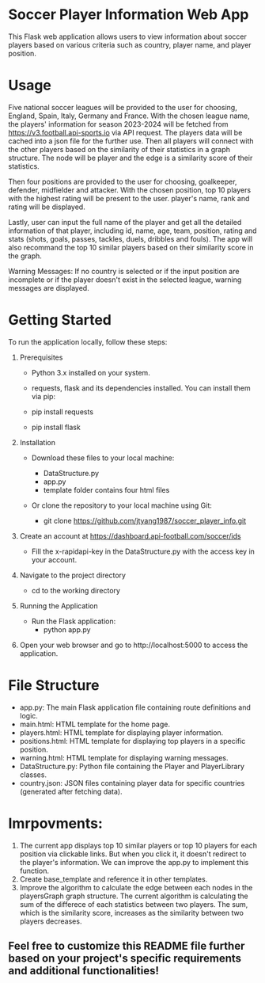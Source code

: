 # Soccer Player Information Web App

This Flask web application allows users to view information about soccer players based on various criteria such as country, player name, and player position.


# Usage
Five national soccer leagues will be provided to the user for choosing, England, Spain, Italy, Germany and France. With the chosen league name, the players' information for season 2023-2024 will be fetched from https://v3.football.api-sports.io via API request. The players data will be cached into a json file for the further use. Then all players will connect with the other players based on the similarity of their statistics in a graph structure. The node will be player and the edge is a similarity score of their statistics.

Then four positions are provided to the user for choosing, goalkeeper, defender, midfielder and attacker. With the chosen position, top 10 players with the highest rating will be present to the user. player's name, rank and rating will be displayed.

Lastly, user can input the full name of the player and get all the detailed information of that player, including id, name, age, team, position, rating and stats (shots, goals, passes, tackles, duels, dribbles and fouls). The app will also recommand the top 10 similar players based on their similarity score in the graph.

Warning Messages: If no country is selected or if the input position are incomplete or if the player doesn't exist in the selected league, warning messages are displayed.


# Getting Started
To run the application locally, follow these steps:

1. Prerequisites
   - Python 3.x installed on your system.
   - requests, flask and its dependencies installed. You can install them via pip:

   - pip install requests
   - pip install flask

2. Installation
   - Download these files to your local machine:
     - DataStructure.py
     - app.py
     - template folder contains four html files

   - Or clone the repository to your local machine using Git:
     - git clone https://github.com/jtyang1987/soccer_player_info.git

3. Create an account at https://dashboard.api-football.com/soccer/ids
   - Fill the x-rapidapi-key in the DataStructure.py with the access key in your account.

4. Navigate to the project directory
   - cd to the working directory

5. Running the Application
   - Run the Flask application:
     - python app.py

6. Open your web browser and go to http://localhost:5000 to access the application.


# File Structure
* app.py: The main Flask application file containing route definitions and logic.
* main.html: HTML template for the home page.
* players.html: HTML template for displaying player information.
* positions.html: HTML template for displaying top players in a specific position.
* warning.html: HTML template for displaying warning messages.
* DataStructure.py: Python file containing the Player and PlayerLibrary classes.
* country.json: JSON files containing player data for specific countries (generated after fetching data).


# Imrpovments:
1. The current app displays top 10 similar players or top 10 players for each position via clickable links. But when you click it, it doesn't redirect to the player's information. We can improve the app.py to implement this function.
2. Create base_template and reference it in other templates.
3. Improve the algorithm to calculate the edge between each nodes in the playersGraph graph structure. The current algorithm is calculating the sum of the differece of each statistics between two players. The sum, which is the similarity score, increases as the similarity between two players decreases. 


## Feel free to customize this README file further based on your project's specific requirements and additional functionalities!


